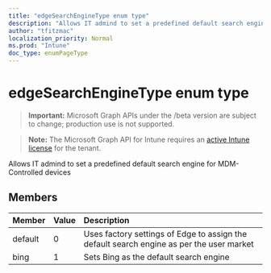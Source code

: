 ```yaml
---
title: "edgeSearchEngineType enum type"
description: "Allows IT admind to set a predefined default search engine for MDM-Controlled devices"
author: "tfitzmac"
localization_priority: Normal
ms.prod: "Intune"
doc_type: enumPageType
---
```


# edgeSearchEngineType enum type

> **Important:** Microsoft Graph APIs under the /beta version are subject to change; production use is not supported.

> **Note:** The Microsoft Graph API for Intune requires an [active Intune license](https://go.microsoft.com/fwlink/?linkid=839381) for the tenant.

Allows IT admind to set a predefined default search engine for MDM-Controlled devices

## Members
|Member|Value|Description|
|:---|:---|:---|
|default|0|Uses factory settings of Edge to assign the default search engine as per the user market|
|bing|1|Sets Bing as the default search engine|




